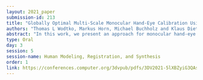 ```yaml
---
layout: 2021_paper
submission-id: 213
title: "Globally Optimal Multi-Scale Monocular Hand-Eye Calibration Using Dual Quaternions"
authors: "Thomas L Wodtko, Markus Horn, Michael Buchholz and Klaus Dietmayer"
abstract: "In this work, we present an approach for monocular hand-eye calibration from per-sensor ego-motion based on dual quaternions. Due to non-metrically scaled translations of monocular odometry, a scaling factor has to be estimated in addition to the rotation and translation calibration. For this, we derive a quadratically constrained quadratic program which allows a combined estimation of all extrinsic calibration parameters. Using dual quaternions leads to low run-times due to their compact representation. Our problem formulation further allows to estimate multiple scalings simultaneously for different sequences of the same sensor setup. Based on our problem formulation, we derive both, a fast local and a globally optimal solving approach. Finally, our algorithms are evaluated and compared to state-of-the-art approaches on simulated and real-world data, e.g., the EuRoC MAV dataset."
type: Oral
day: 3
session: 5
session-name: Human Modeling, Registration, and Synthesis
order: 1
link: https://conferences.computer.org/3dvpub/pdfs/3DV2021-5lXBZyiG3QAsRBKXHIjqU8/268800a249/268800a249.pdf
---
```

